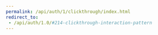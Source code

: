 ```yaml
---
permalink: /api/auth/1/clickthrough/index.html
redirect_to:
 - /api/auth/1.0/#214-clickthrough-interaction-pattern
---
```

